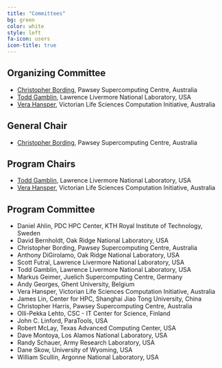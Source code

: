 ```yaml
---
title: "Committees"
bg: green
color: white
style: left
fa-icon: users
icon-title: true
---
```


## Organizing Committee

* [Christopher Bording](http://www.ivec.org/staff/chris-bording/), Pawsey Supercomputing Centre, Australia
* [Todd Gamblin](http://people.llnl.gov/gamblin2), Lawrence Livermore National Laboratory, USA
* [Vera Hansper](https://www.vlsci.org.au/page/peak-computing-facility), Victorian Life Sciences Computation Initiative, Australia

## General Chair

* [Christopher Bording](http://www.ivec.org/staff/chris-bording/), Pawsey Supercomputing Centre, Australia

## Program Chairs

* [Todd Gamblin](http://people.llnl.gov/gamblin2), Lawrence Livermore National Laboratory, USA
* [Vera Hansper](https://www.vlsci.org.au/page/peak-computing-facility), Victorian Life Sciences Computation Initiative, Australia

## Program Committee

* Daniel Ahlin, PDC HPC Center, KTH Royal Institute of Technology, Sweden
* David Bernholdt, Oak Ridge National Laboratory, USA
* Christopher Bording, Pawsey Supercomputing Centre, Australia
* Anthony DiGirolamo, Oak Ridge National Laboratory, USA
* Scott Futral, Lawrence Livermore National Laboratory, USA
* Todd Gamblin, Lawrence Livermore National Laboratory, USA
* Markus Geimer, Juelich Supercomputing Centre, Germany
* Andy Georges, Ghent University, Belgium
* Vera Hansper, Victorian Life Sciences Computation Initiative, Australia
* James Lin, Center for HPC, Shanghai Jiao Tong University, China
* Christopher Harris, Pawsey Supercomputing Centre, Australia
* Olli-Pekka Lehto, CSC - IT Center for Science, Finland
* John C. Linford, ParaTools, USA
* Robert McLay, Texas Advanced Computing Center, USA
* Dave Montoya, Los Alamos National Laboratory, USA
* Randy Schauer, Army Research Laboratory, USA
* Dane Skow, University of Wyoming, USA
* William Scullin, Argonne National Laboratory, USA
